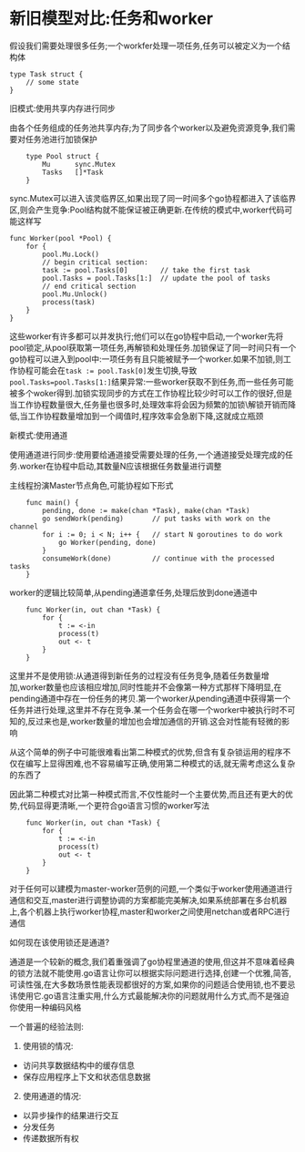 # 新旧模型对比:任务和worker
假设我们需要处理很多任务;一个workfer处理一项任务,任务可以被定义为一个结构体
```
type Task struct {
    // some state
}
```

旧模式:使用共享内存进行同步

由各个任务组成的任务池共享内存;为了同步各个worker以及避免资源竞争,我们需要对任务池进行加锁保护
```
    type Pool struct {
        Mu      sync.Mutex
        Tasks   []*Task
    }
```

sync.Mutex可以进入该灵临界区,如果出现了同一时间多个go协程都进入了该临界区,则会产生竞争:Pool结构就不能保证被正确更新.在传统的模式中,worker代码可能这样写
```
func Worker(pool *Pool) {
    for {
        pool.Mu.Lock()
        // begin critical section:
        task := pool.Tasks[0]        // take the first task
        pool.Tasks = pool.Tasks[1:]  // update the pool of tasks
        // end critical section
        pool.Mu.Unlock()
        process(task)
    }
}
```

这些worker有许多都可以并发执行;他们可以在go协程中启动,一个worker先将pool锁定,从pool获取第一项任务,再解锁和处理任务.加锁保证了同一时间只有一个go协程可以进入到pool中:一项任务有且只能被赋予一个worker.如果不加锁,则工作协程可能会在`task := pool.Task[0]`发生切换,导致`pool.Tasks=pool.Tasks[1:]`结果异常:一些worker获取不到任务,而一些任务可能被多个woker得到.加锁实现同步的方式在工作协程比较少时可以工作的很好,但是当工作协程数量很大,任务量也很多时,处理效率将会因为频繁的加锁\解锁开销而降低,当工作协程数量增加到一个阈值时,程序效率会急剧下降,这就成立瓶颈

新模式:使用通道

使用通道进行同步:使用要给通道接受需要处理的任务,一个通道接受处理完成的任务.worker在协程中启动,其数量N应该根据任务数量进行调整

主线程扮演Master节点角色,可能协程如下形式
```
    func main() {
        pending, done := make(chan *Task), make(chan *Task)
        go sendWork(pending)       // put tasks with work on the channel
        for i := 0; i < N; i++ {   // start N goroutines to do work
            go Worker(pending, done)
        }
        consumeWork(done)          // continue with the processed tasks
    }
```

worker的逻辑比较简单,从pending通道拿任务,处理后放到done通道中
```
    func Worker(in, out chan *Task) {
        for {
            t := <-in
            process(t)
            out <- t
        }
    }
```

这里并不是使用锁:从通道得到新任务的过程没有任务竞争,随着任务数量增加,worker数量也应该相应增加,同时性能并不会像第一种方式那样下降明显,在pending通道中存在一份任务的拷贝.第一个worker从pending通道中获得第一个任务并进行处理,这里并不存在竞争.某一个任务会在哪一个worker中被执行时不可知的,反过来也是,worker数量的增加也会增加通信的开销.这会对性能有轻微的影响

从这个简单的例子中可能很难看出第二种模式的优势,但含有复杂锁运用的程序不仅在编写上显得困难,也不容易编写正确,使用第二种模式的话,就无需考虑这么复杂的东西了

因此第二种模式对比第一种模式而言,不仅性能时一个主要优势,而且还有更大的优势,代码显得更清晰,一个更符合go语言习惯的worker写法
```
    func Worker(in, out chan *Task) {
        for {
            t := <-in
            process(t)
            out <- t
        }
    }
```

对于任何可以建模为master-worker范例的问题,一个类似于worker使用通道进行通信和交互,master进行调整协调的方案都能完美解决,如果系统部署在多台机器上,各个机器上执行worker协程,master和worker之间使用netchan或者RPC进行通信

如何现在该使用锁还是通道?

通道是一个较新的概念,我们着重强调了go协程里通道的使用,但这并不意味着经典的锁方法就不能使用.go语言让你可以根据实际问题进行选择,创建一个优雅,简答,可读性强,在大多数场景性能表现都很好的方案,如果你的问题适合使用锁,也不要忌讳使用它.go语言注重实用,什么方式最能解决你的问题就用什么方式,而不是强迫你使用一种编码风格

一个普遍的经验法则:
1. 使用锁的情况:

- 访问共享数据结构中的缓存信息
- 保存应用程序上下文和状态信息数据

2. 使用通道的情况:

- 以异步操作的结果进行交互
- 分发任务
- 传递数据所有权